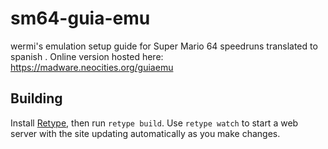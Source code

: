 # sm64-guia-emu
wermi's emulation setup guide for Super Mario 64 speedruns translated to spanish . Online version hosted here: https://madware.neocities.org/guiaemu

## Building
Install [Retype](https://retype.com/guides/getting-started/), then run `retype build`. Use `retype watch` to start a web server with the site updating automatically as you make changes.

 
